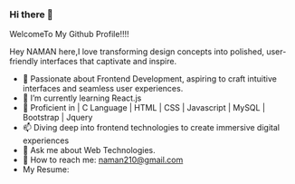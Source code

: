 ### Hi there 👋
WelcomeTo My Github Profile!!!!


Hey NAMAN here,I love transforming design concepts into polished, user-friendly interfaces that captivate and inspire.


- 🔭 Passionate about Frontend Development, aspiring to craft intuitive interfaces and seamless user experiences.
- 🌱 I’m currently learning React.js
- 👯 Proficient in | C Language | HTML | CSS | Javascript | MySQL | Bootstrap | Jquery
- 📫  Diving deep into frontend technologies to create immersive digital experiences
- 💬 Ask me about Web Technologies.
- 🤔 How to reach me: naman210@gmail.com
- My Resume:



